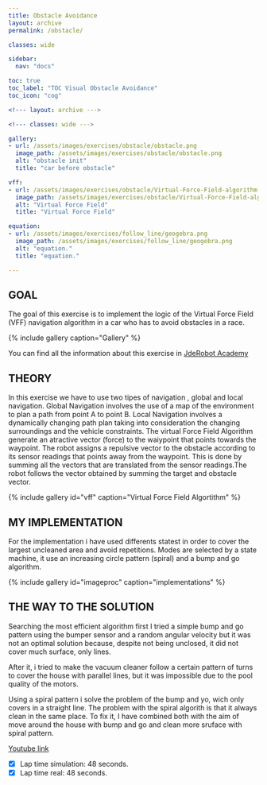 ```yaml
---
title: Obstacle Avoidance
layout: archive
permalink: /obstacle/

classes: wide

sidebar:
  nav: "docs"

toc: true
toc_label: "TOC Visual Obstacle Avoidance"
toc_icon: "cog"

<!--- layout: archive --->

<!--- classes: wide --->

gallery:
- url: /assets/images/exercises/obstacle/obstacle.png
  image_path: /assets/images/exercises/obstacle/obstacle.png
  alt: "obstacle init"
  title: "car before obstacle"

vff:
- url: /assets/images/exercises/obstacle/Virtual-Force-Field-algorithm.png
  image_path: /assets/images/exercises/obstacle/Virtual-Force-Field-algorithm.png
  alt: "Virtual Force Field"
  title: "Virtual Force Field"

equation:
- url: /assets/images/exercises/follow_line/geogebra.png
  image_path: /assets/images/exercises/follow_line/geogebra.png
  alt: "equation."
  title: "equation."

---
```

## GOAL

The goal of this exercise is to implement the logic of the Virtual Force Field (VFF) navigation algorithm in a car who has to avoid obstacles in a race.

{% include gallery caption="Gallery" %}

You can find all the information about this exercise in [JdeRobot Academy](http://jderobot.github.io/RoboticsAcademy/exercises/MobileRobots/vacuum_cleaner)

## THEORY

In this exercise we have to use two tipes of navigation , global and local navigation. Global Navigation involves the use of a map of the environment to plan a path from point A to point B. Local Navigation involves a dynamically changing path plan taking into consideration the changing surroundings and the vehicle constraints. 
The virtual Force Field Algorithm generate an atractive vector (force) to the waiypoint that points towards the waypoint. The robot assigns a repulsive vector to the obstacle according to its sensor readings that points away from the waypoint. This is done by summing all the vectors that are translated from the sensor readings.The robot follows the vector obtained by summing the target and obstacle vector.

{% include gallery id="vff" caption="Virtual Force Field Algortithm" %}

## MY IMPLEMENTATION

For the implementation i have used differents statest in order to cover the largest uncleaned area and avoid repetitions. Modes are selected by a state machine, it use an increasing circle pattern (spiral) and a bump and go algorithm.

{% include gallery id="imageproc" caption="implementations" %}

## THE WAY TO THE SOLUTION

Searching the most efficient algorithm first I tried a simple bump and go pattern using the bumper sensor and a random angular velocity but it was not an optimal solution  because, despite not being unclosed, it did not cover much surface, only lines.

After it, i tried  to make the vacuum cleaner follow a certain pattern of turns to cover the house with parallel lines, but it was impossible due to the pool quality of the motors.

Using a spiral pattern i solve the problem of the bump and yo, wich only covers in a straight line. The problem with the spiral algorith is that it always clean in the same place. To fix it, I have combined both with the aim of move around the house with bump and go and clean more sruface with spiral pattern.


[Youtube link](https://www.youtube.com/watch?v=9kCj6eeHf3Y&t=1s)

- [X] Lap time simulation: 48 seconds.
- [X] Lap time real: 48 seconds.
